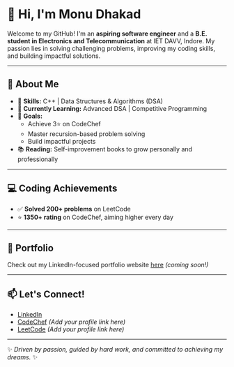 # 👋 Hi, I'm Monu Dhakad

Welcome to my GitHub! I'm an **aspiring software engineer** and a **B.E. student in Electronics and Telecommunication** at IET DAVV, Indore. My passion lies in solving challenging problems, improving my coding skills, and building impactful solutions.  

---

## 🚀 About Me  

- 🌟 **Skills:** C++ | Data Structures & Algorithms (DSA)  
- 🌱 **Currently Learning:** Advanced DSA | Competitive Programming  
- 🎯 **Goals:**  
  - Achieve 3⭐ on CodeChef  
  - Master recursion-based problem solving  
  - Build impactful projects  
- 📚 **Reading:** Self-improvement books to grow personally and professionally  

---

## 💻 Coding Achievements  

- ✅ **Solved 200+ problems** on LeetCode  
- ⭐ **1350+ rating** on CodeChef, aiming higher every day  

---

## 📂 Portfolio  

Check out my LinkedIn-focused portfolio website [here](#) *(coming soon!)*  

---

## 📫 Let's Connect!  

- [LinkedIn](https://www.linkedin.com/in/monu-dhakad-42b525276/)  
- [CodeChef](https://www.codechef.com/users/) *(Add your profile link here)*  
- [LeetCode](https://leetcode.com/) *(Add your profile link here)*  

---

✨ *Driven by passion, guided by hard work, and committed to achieving my dreams.* ✨  
